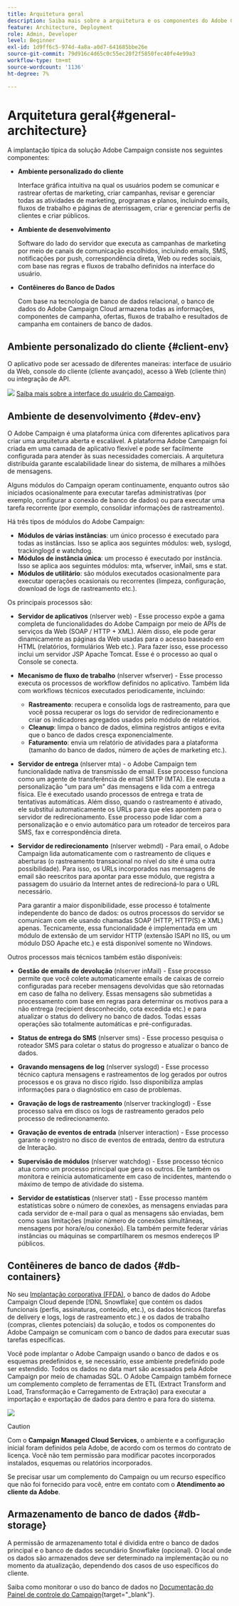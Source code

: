 ```yaml
---
title: Arquitetura geral
description: Saiba mais sobre a arquitetura e os componentes do Adobe Campaign. Saiba como personalizar o console do cliente e o ambiente.
feature: Architecture, Deployment
role: Admin, Developer
level: Beginner
exl-id: 1d9ff6c5-974d-4a8a-a0d7-641685bbe26e
source-git-commit: 79d916c4d65c0c55ec20f2f5850fec40fe4e99a3
workflow-type: tm+mt
source-wordcount: '1136'
ht-degree: 7%

---
```


# Arquitetura geral{#general-architecture}

A implantação típica da solução Adobe Campaign consiste nos seguintes componentes:

* **Ambiente personalizado do cliente**

  Interface gráfica intuitiva na qual os usuários podem se comunicar e rastrear ofertas de marketing, criar campanhas, revisar e gerenciar todas as atividades de marketing, programas e planos, incluindo emails, fluxos de trabalho e páginas de aterrissagem, criar e gerenciar perfis de clientes e criar públicos.

* **Ambiente de desenvolvimento**

  Software do lado do servidor que executa as campanhas de marketing por meio de canais de comunicação escolhidos, incluindo emails, SMS, notificações por push, correspondência direta, Web ou redes sociais, com base nas regras e fluxos de trabalho definidos na interface do usuário.

* **Contêineres do Banco de Dados**

  Com base na tecnologia de banco de dados relacional, o banco de dados do Adobe Campaign Cloud armazena todas as informações, componentes de campanha, ofertas, fluxos de trabalho e resultados de campanha em containers de banco de dados.

## Ambiente personalizado do cliente {#client-env}

O aplicativo pode ser acessado de diferentes maneiras: interface de usuário da Web, console do cliente (cliente avançado), acesso à Web (cliente thin) ou integração de API.

![](../assets/do-not-localize/glass.png) [Saiba mais sobre a interface do usuário do Campaign](../start/campaign-ui.md).

## Ambiente de desenvolvimento {#dev-env}

O Adobe Campaign é uma plataforma única com diferentes aplicativos para criar uma arquitetura aberta e escalável. A plataforma Adobe Campaign foi criada em uma camada de aplicativo flexível e pode ser facilmente configurada para atender às suas necessidades comerciais. A arquitetura distribuída garante escalabilidade linear do sistema, de milhares a milhões de mensagens.

Alguns módulos do Campaign operam continuamente, enquanto outros são iniciados ocasionalmente para executar tarefas administrativas (por exemplo, configurar a conexão de banco de dados) ou para executar uma tarefa recorrente (por exemplo, consolidar informações de rastreamento).

Há três tipos de módulos do Adobe Campaign:

* **Módulos de várias instâncias**: um único processo é executado para todas as instâncias. Isso se aplica aos seguintes módulos: web, syslogd, trackinglogd e watchdog.
* **Módulos de instância única**: um processo é executado por instância. Isso se aplica aos seguintes módulos: mta, wfserver, inMail, sms e stat.
* **Módulos de utilitário**: são módulos executados ocasionalmente para executar operações ocasionais ou recorrentes (limpeza, configuração, download de logs de rastreamento etc.).

Os principais processos são:

* **Servidor de aplicativos** (nlserver web) - Esse processo expõe a gama completa de funcionalidades do Adobe Campaign por meio de APIs de serviços da Web (SOAP / HTTP + XML). Além disso, ele pode gerar dinamicamente as páginas da Web usadas para o acesso baseado em HTML (relatórios, formulários Web etc.). Para fazer isso, esse processo inclui um servidor JSP Apache Tomcat. Esse é o processo ao qual o Console se conecta.

* **Mecanismo de fluxo de trabalho** (nlserver wfserver) - Esse processo executa os processos de workflow definidos no aplicativo. Também lida com workflows técnicos executados periodicamente, incluindo:

   * **Rastreamento**: recupera e consolida logs de rastreamento, para que você possa recuperar os logs do servidor de redirecionamento e criar os indicadores agregados usados pelo módulo de relatórios.
   * **Cleanup**: limpa o banco de dados, elimina registros antigos e evita que o banco de dados cresça exponencialmente.
   * **Faturamento**: envia um relatório de atividades para a plataforma (tamanho do banco de dados, número de ações de marketing etc.).

* **Servidor de entrega** (nlserver mta) - o Adobe Campaign tem funcionalidade nativa de transmissão de email. Esse processo funciona como um agente de transferência de email SMTP (MTA). Ele executa a personalização &quot;um para um&quot; das mensagens e lida com a entrega física. Ele é executado usando processos de entrega e trata de tentativas automáticas. Além disso, quando o rastreamento é ativado, ele substitui automaticamente os URLs para que eles apontem para o servidor de redirecionamento. Esse processo pode lidar com a personalização e o envio automático para um roteador de terceiros para SMS, fax e correspondência direta.

* **Servidor de redirecionamento** (nlserver webmdl) - Para email, o Adobe Campaign lida automaticamente com o rastreamento de cliques e aberturas (o rastreamento transacional no nível do site é uma outra possibilidade). Para isso, os URLs incorporados nas mensagens de email são reescritos para apontar para esse módulo, que registra a passagem do usuário da Internet antes de redirecioná-lo para o URL necessário.

  Para garantir a maior disponibilidade, esse processo é totalmente independente do banco de dados: os outros processos do servidor se comunicam com ele usando chamadas SOAP (HTTP, HTTP(S) e XML) apenas. Tecnicamente, essa funcionalidade é implementada em um módulo de extensão de um servidor HTTP (extensão ISAPI no IIS, ou um módulo DSO Apache etc.) e está disponível somente no Windows.

Outros processos mais técnicos também estão disponíveis:

* **Gestão de emails de devolução** (nlserver inMail) - Esse processo permite que você colete automaticamente emails de caixas de correio configuradas para receber mensagens devolvidas que são retornadas em caso de falha no delivery. Essas mensagens são submetidas a processamento com base em regras para determinar os motivos para a não entrega (recipient desconhecido, cota excedida etc.) e para atualizar o status do delivery no banco de dados. Todas essas operações são totalmente automáticas e pré-configuradas.

* **Status de entrega do SMS** (nlserver sms) - Esse processo pesquisa o roteador SMS para coletar o status do progresso e atualizar o banco de dados.

* **Gravando mensagens de log** (nlserver syslogd) - Esse processo técnico captura mensagens e rastreamentos de log gerados por outros processos e os grava no disco rígido. Isso disponibiliza amplas informações para o diagnóstico em caso de problemas.

* **Gravação de logs de rastreamento** (nlserver trackinglogd) - Esse processo salva em disco os logs de rastreamento gerados pelo processo de redirecionamento.

* **Gravação de eventos de entrada** (nlserver interaction) - Esse processo garante o registro no disco de eventos de entrada, dentro da estrutura de Interação.

* **Supervisão de módulos** (nlserver watchdog) - Esse processo técnico atua como um processo principal que gera os outros. Ele também os monitora e reinicia automaticamente em caso de incidentes, mantendo o máximo de tempo de atividade do sistema.

* **Servidor de estatísticas** (nlserver stat) - Esse processo mantém estatísticas sobre o número de conexões, as mensagens enviadas para cada servidor de e-mail para o qual as mensagens são enviadas, bem como suas limitações (maior número de conexões simultâneas, mensagens por hora/e/ou conexão). Ela também permite federar várias instâncias ou máquinas se compartilharem os mesmos endereços IP públicos.


## Contêineres de banco de dados {#db-containers}

No seu [Implantação corporativa (FFDA)](enterprise-deployment.md), o banco de dados do Adobe Campaign Cloud depende [!DNL Snowflake] que contém os dados funcionais (perfis, assinaturas, conteúdo, etc.), os dados técnicos (tarefas de delivery e logs, logs de rastreamento etc.) e os dados de trabalho (compras, clientes potenciais) da solução, e todos os componentes do Adobe Campaign se comunicam com o banco de dados para executar suas tarefas específicas.

Você pode implantar o Adobe Campaign usando o banco de dados e os esquemas predefinidos e, se necessário, esse ambiente predefinido pode ser estendido. Todos os dados no data mart são acessados pela Adobe Campaign por meio de chamadas SQL. O Adobe Campaign também fornece um complemento completo de ferramentas de ETL (Extract Transform and Load, Transformação e Carregamento de Extração) para executar a importação e exportação de dados para dentro e para fora do sistema.

![](assets/data-flow-diagram.png)


>[!CAUTION]
>
>Com o **Campaign Managed Cloud Services**, o ambiente e a configuração inicial foram definidos pela Adobe, de acordo com os termos do contrato de licença. Você não tem permissão para modificar pacotes incorporados instalados, esquemas ou relatórios incorporados.
>
>Se precisar usar um complemento do Campaign ou um recurso específico que não foi fornecido para você, entre em contato com o **Atendimento ao cliente da Adobe**.

## Armazenamento de banco de dados {#db-storage}

A permissão de armazenamento total é dividida entre o banco de dados principal e o banco de dados secundário Snowflake (opcional). O local onde os dados são armazenados deve ser determinado na implementação ou no momento da atualização, dependendo dos casos de uso específicos do cliente.

Saiba como monitorar o uso do banco de dados no [Documentação do Painel de controle do Campaign](https://experienceleague.adobe.com/docs/control-panel/using/performance-monitoring/database-monitoring/database-monitoring.html){target="_blank"}.